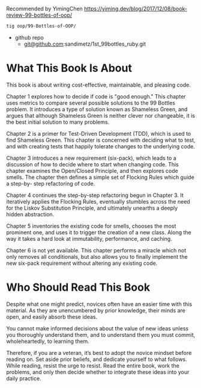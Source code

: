 Recommended by YimingChen https://yiming.dev/blog/2017/12/08/book-review-99-bottles-of-oop/

```bash
tig oop/99-Bottles-of-OOP/
```

+ github repo
    + git@github.com:sandimetz/1st_99bottles_ruby.git

# What This Book Is About

This book is about writing cost-effective, maintainable, and pleasing code.

Chapter 1 explores how to decide if code is "good enough." This chapter uses metrics to compare several possible solutions to the 99 Bottles problem. It introduces a type of solution known as Shameless Green, and argues that although Shameless Green is neither clever nor changeable, it is the best initial solution to many problems.

Chapter 2 is a primer for Test-Driven Development (TDD), which is used to find Shameless Green. This chapter is concerned with deciding what to test, and with creating tests that happily tolerate changes to the underlying code.

Chapter 3 introduces a new requirement (six-pack), which leads to a discussion of how to decide where to start when changing code. This chapter examines the Open/Closed Principle, and then explores code smells. The chapter then defines a simple set of Flocking Rules which guide a step-by- step refactoring of code.

Chapter 4 continues the step-by-step refactoring begun in Chapter 3. It iteratively applies the Flocking Rules, eventually stumbles across the need for the Liskov Substitution Principle, and ultimately unearths a deeply hidden abstraction.

Chapter 5 inventories the existing code for smells, chooses the most prominent one, and uses it to trigger the creation of a new class. Along the way it takes a hard look at immutability, performance, and caching.

Chapter 6 is not yet available. This chapter performs a miracle which not only removes all conditionals, but also allows you to finally implement the new six-pack requirement without altering any existing code.

# Who Should Read This Book

Despite what one might predict, novices often have an easier time with this material. As they are unencumbered by prior knowledge, their minds are open, and easily absorb these ideas.

You cannot make informed decisions about the value of new ideas unless you thoroughly understand them, and to understand them you must commit, wholeheartedly, to learning them.

Therefore, if you are a veteran, it’s best to adopt the novice mindset before reading on. Set aside prior beliefs, and dedicate yourself to what follows. While reading, resist the urge to resist. Read the entire book, work the problems, and only then decide whether to integrate these ideas into your daily practice.

